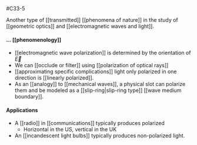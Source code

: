 #C33-5

Another type of [[transmitted]] [[phenomena of nature]] in the study of [[geometric optics]] and [[electromagnetic waves and light]].

#### ... [[phenomenology]]
- [[electromagnetic wave polarization]] is determined by the orientation of $\vec{E}$
- We can [[occlude or filter]] using [[polarization of optical rays]]
- [[approximating specific complications]] light only polarized in one direction is [[linearly polarized]].
- As an [[analogy]] to [[mechanical waves]], a physical slot can polarize them and be modeled as a [[slip-ring|slip-ring type]] [[wave medium boundary]].

#### Applications
- A [[radio]] in [[communications]] typically produces polarized
	- Horizontal in the US, vertical in the UK
- An [[incandescent light bulbs]] typically produces non-polarized light.